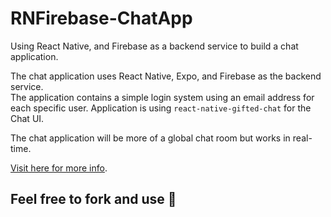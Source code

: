 # RNFirebase-ChatApp
Using React Native, and Firebase as a backend service to build a chat application.

The chat application uses React Native, Expo, and Firebase as the backend service. <br /> The application contains a 
simple login system using an email address for each specific user. Application is using ```react-native-gifted-chat``` for the Chat UI. <br />


The chat application will be more of a global chat room but works in real-time. 

[Visit here for more info](https://blog.jscrambler.com/build-a-chat-app-with-firebase-and-react-native).
## Feel free to fork and use 🚀
